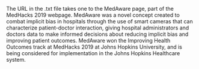 The URL in the .txt file takes one to the MedAware page, part of the MedHacks 2019 webpage. MedAware was a novel concept created to combat implicit bias in hospitals through the use of smart cameras that can characterize patient-doctor interaction, giving hospital administrators and doctors data to make informed decisions about reducing implicit bias and improving patient outcomes. MedAware won the Improving Health Outcomes track at MedHacks 2019 at Johns Hopkins University, and is being considered for implementation in the Johns Hopkins Healthcare system.
